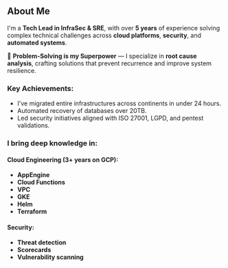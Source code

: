 ## About Me

I'm a **Tech Lead in InfraSec & SRE**, with over **5 years** of experience solving complex technical challenges across **cloud platforms**, **security**, and **automated systems**.

🧠 **Problem-Solving is my Superpower** — I specialize in **root cause analysis**, crafting solutions that prevent recurrence and improve system resilience.

### Key Achievements:
- I've migrated entire infrastructures across continents in under 24 hours.
- Automated recovery of databases over 20TB.
- Led security initiatives aligned with ISO 27001, LGPD, and pentest validations.

### I bring deep knowledge in:

#### Cloud Engineering (3+ years on GCP):
- **AppEngine**
- **Cloud Functions**
- **VPC**
- **GKE**
- **Helm**
- **Terraform**

#### Security:
- **Threat detection**
- **Scorecards**
- **Vulnerability scanning**
